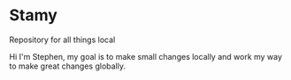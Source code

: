 # Stamy
Repository for all things local

Hi I'm Stephen, my goal is to make small changes locally and work my way to make great changes globally.
